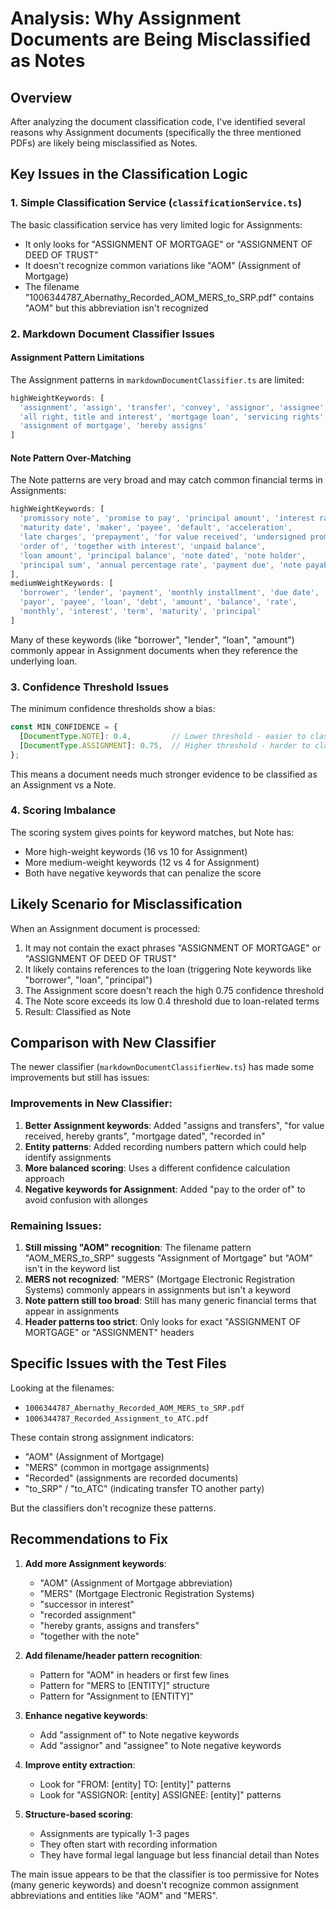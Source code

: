 # Analysis: Why Assignment Documents are Being Misclassified as Notes

## Overview
After analyzing the document classification code, I've identified several reasons why Assignment documents (specifically the three mentioned PDFs) are likely being misclassified as Notes.

## Key Issues in the Classification Logic

### 1. Simple Classification Service (`classificationService.ts`)
The basic classification service has very limited logic for Assignments:
- It only looks for "ASSIGNMENT OF MORTGAGE" or "ASSIGNMENT OF DEED OF TRUST" 
- It doesn't recognize common variations like "AOM" (Assignment of Mortgage)
- The filename "1006344787_Abernathy_Recorded_AOM_MERS_to_SRP.pdf" contains "AOM" but this abbreviation isn't recognized

### 2. Markdown Document Classifier Issues

#### Assignment Pattern Limitations
The Assignment patterns in `markdownDocumentClassifier.ts` are limited:
```typescript
highWeightKeywords: [
  'assignment', 'assign', 'transfer', 'convey', 'assignor', 'assignee', 
  'all right, title and interest', 'mortgage loan', 'servicing rights',
  'assignment of mortgage', 'hereby assigns'
]
```

#### Note Pattern Over-Matching
The Note patterns are very broad and may catch common financial terms in Assignments:
```typescript
highWeightKeywords: [
  'promissory note', 'promise to pay', 'principal amount', 'interest rate', 
  'maturity date', 'maker', 'payee', 'default', 'acceleration', 
  'late charges', 'prepayment', 'for value received', 'undersigned promises', 
  'order of', 'together with interest', 'unpaid balance',
  'loan amount', 'principal balance', 'note dated', 'note holder',
  'principal sum', 'annual percentage rate', 'payment due', 'note payable'
],
mediumWeightKeywords: [
  'borrower', 'lender', 'payment', 'monthly installment', 'due date',
  'payor', 'payee', 'loan', 'debt', 'amount', 'balance', 'rate',
  'monthly', 'interest', 'term', 'maturity', 'principal'
]
```

Many of these keywords (like "borrower", "lender", "loan", "amount") commonly appear in Assignment documents when they reference the underlying loan.

### 3. Confidence Threshold Issues
The minimum confidence thresholds show a bias:
```typescript
const MIN_CONFIDENCE = {
  [DocumentType.NOTE]: 0.4,         // Lower threshold - easier to classify as Note
  [DocumentType.ASSIGNMENT]: 0.75,  // Higher threshold - harder to classify as Assignment
};
```

This means a document needs much stronger evidence to be classified as an Assignment vs a Note.

### 4. Scoring Imbalance
The scoring system gives points for keyword matches, but Note has:
- More high-weight keywords (16 vs 10 for Assignment)
- More medium-weight keywords (12 vs 4 for Assignment)
- Both have negative keywords that can penalize the score

## Likely Scenario for Misclassification

When an Assignment document is processed:
1. It may not contain the exact phrases "ASSIGNMENT OF MORTGAGE" or "ASSIGNMENT OF DEED OF TRUST"
2. It likely contains references to the loan (triggering Note keywords like "borrower", "loan", "principal")
3. The Assignment score doesn't reach the high 0.75 confidence threshold
4. The Note score exceeds its low 0.4 threshold due to loan-related terms
5. Result: Classified as Note

## Comparison with New Classifier

The newer classifier (`markdownDocumentClassifierNew.ts`) has made some improvements but still has issues:

### Improvements in New Classifier:
1. **Better Assignment keywords**: Added "assigns and transfers", "for value received, hereby grants", "mortgage dated", "recorded in"
2. **Entity patterns**: Added recording numbers pattern which could help identify assignments
3. **More balanced scoring**: Uses a different confidence calculation approach
4. **Negative keywords for Assignment**: Added "pay to the order of" to avoid confusion with allonges

### Remaining Issues:
1. **Still missing "AOM" recognition**: The filename pattern "AOM_MERS_to_SRP" suggests "Assignment of Mortgage" but "AOM" isn't in the keyword list
2. **MERS not recognized**: "MERS" (Mortgage Electronic Registration Systems) commonly appears in assignments but isn't a keyword
3. **Note pattern still too broad**: Still has many generic financial terms that appear in assignments
4. **Header patterns too strict**: Only looks for exact "ASSIGNMENT OF MORTGAGE" or "ASSIGNMENT" headers

## Specific Issues with the Test Files

Looking at the filenames:
- `1006344787_Abernathy_Recorded_AOM_MERS_to_SRP.pdf`
- `1006344787_Recorded_Assignment_to_ATC.pdf`

These contain strong assignment indicators:
- "AOM" (Assignment of Mortgage)
- "MERS" (common in mortgage assignments)
- "Recorded" (assignments are recorded documents)
- "to_SRP" / "to_ATC" (indicating transfer TO another party)

But the classifiers don't recognize these patterns.

## Recommendations to Fix

1. **Add more Assignment keywords**:
   - "AOM" (Assignment of Mortgage abbreviation)
   - "MERS" (Mortgage Electronic Registration Systems)
   - "successor in interest"
   - "recorded assignment"
   - "hereby grants, assigns and transfers"
   - "together with the note"

2. **Add filename/header pattern recognition**:
   - Pattern for "AOM" in headers or first few lines
   - Pattern for "MERS to [ENTITY]" structure
   - Pattern for "Assignment to [ENTITY]"

3. **Enhance negative keywords**:
   - Add "assignment of" to Note negative keywords
   - Add "assignor" and "assignee" to Note negative keywords

4. **Improve entity extraction**:
   - Look for "FROM: [entity] TO: [entity]" patterns
   - Look for "ASSIGNOR: [entity] ASSIGNEE: [entity]" patterns

5. **Structure-based scoring**:
   - Assignments are typically 1-3 pages
   - They often start with recording information
   - They have formal legal language but less financial detail than Notes

The main issue appears to be that the classifier is too permissive for Notes (many generic keywords) and doesn't recognize common assignment abbreviations and entities like "AOM" and "MERS".
